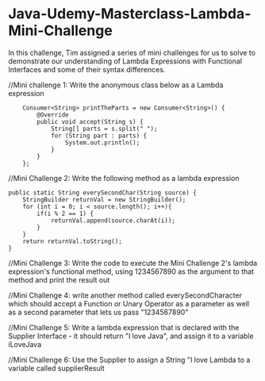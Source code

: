 # Java-Udemy-Masterclass-Lambda-Mini-Challenge
In this challenge, Tim assigned a series of mini challenges for us to solve to demonstrate our understanding of Lambda Expressions with Functional Interfaces and some of their syntax differences.

//Mini challenge 1: Write the anonymous class below as a Lambda expression

        Consumer<String> printTheParts = new Consumer<String>() {
            @Override
            public void accept(String s) {
                String[] parts = s.split(" ");
                for (String part : parts) {
                    System.out.println();
                }
            }
        };

//Mini Challenge 2: Write the following method as a lambda expression

    public static String everySecondChar(String source) {
        StringBuilder returnVal = new StringBuilder();
        for (int i = 0; i < source.length(); i++){
            if(i % 2 == 1) {
                returnVal.append(source.charAt(i));
            }
        }
        return returnVal.toString();
    }

   //Mini Challenge 3: Write the code to execute the Mini Challenge 2's lambda expression's functional method, using 1234567890 as the argument to that method and print the result out
   
   //Mini Challenge 4: write another method called everySecondCharacter which should accept a Function or Unary Operator as a parameter as well as a second parameter that lets us pass 
     "1234567890"
   
   //Mini Challenge 5: Write a lambda expression that is declared with the Supplier Interface - it should return "I love Java", and assign it to a variable iLoveJava
   
   //Mini Challenge 6: Use the Supplier to assign a String "I love Lambda to a variable called supplierResult
   
